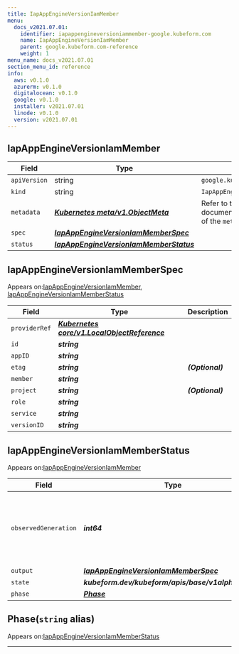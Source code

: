 ```yaml
---
title: IapAppEngineVersionIamMember
menu:
  docs_v2021.07.01:
    identifier: iapappengineversioniammember-google.kubeform.com
    name: IapAppEngineVersionIamMember
    parent: google.kubeform.com-reference
    weight: 1
menu_name: docs_v2021.07.01
section_menu_id: reference
info:
  aws: v0.1.0
  azurerm: v0.1.0
  digitalocean: v0.1.0
  google: v0.1.0
  installer: v2021.07.01
  linode: v0.1.0
  version: v2021.07.01
---
```


## IapAppEngineVersionIamMember
| Field | Type | Description |
| ------ | ----- | ----------- |
| `apiVersion` | string | `google.kubeform.com/v1alpha1` |
|    `kind` | string | `IapAppEngineVersionIamMember` |
| `metadata` | ***[Kubernetes meta/v1.ObjectMeta](https://v1-18.docs.kubernetes.io/docs/reference/generated/kubernetes-api/v1.18/#objectmeta-v1-meta)***|Refer to the Kubernetes API documentation for the fields of the `metadata` field.|
| `spec` | ***[IapAppEngineVersionIamMemberSpec](#iapappengineversioniammemberspec)***||
| `status` | ***[IapAppEngineVersionIamMemberStatus](#iapappengineversioniammemberstatus)***||
## IapAppEngineVersionIamMemberSpec

Appears on:[IapAppEngineVersionIamMember](#iapappengineversioniammember), [IapAppEngineVersionIamMemberStatus](#iapappengineversioniammemberstatus)

| Field | Type | Description |
| ------ | ----- | ----------- |
| `providerRef` | ***[Kubernetes core/v1.LocalObjectReference](https://v1-18.docs.kubernetes.io/docs/reference/generated/kubernetes-api/v1.18/#localobjectreference-v1-core)***||
| `id` | ***string***||
| `appID` | ***string***||
| `etag` | ***string***| ***(Optional)*** |
| `member` | ***string***||
| `project` | ***string***| ***(Optional)*** |
| `role` | ***string***||
| `service` | ***string***||
| `versionID` | ***string***||
## IapAppEngineVersionIamMemberStatus

Appears on:[IapAppEngineVersionIamMember](#iapappengineversioniammember)

| Field | Type | Description |
| ------ | ----- | ----------- |
| `observedGeneration` | ***int64***| ***(Optional)*** Resource generation, which is updated on mutation by the API Server.|
| `output` | ***[IapAppEngineVersionIamMemberSpec](#iapappengineversioniammemberspec)***| ***(Optional)*** |
| `state` | ***kubeform.dev/kubeform/apis/base/v1alpha1.State***| ***(Optional)*** |
| `phase` | ***[Phase](#phase)***| ***(Optional)*** |
## Phase(`string` alias)

Appears on:[IapAppEngineVersionIamMemberStatus](#iapappengineversioniammemberstatus)

---

